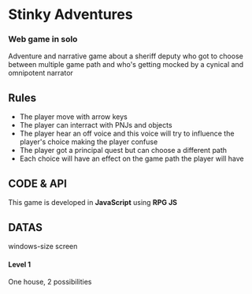 # Stinky Adventures

### Web game in solo

Adventure and narrative game about a sheriff deputy who got to choose between multiple game path and who's getting mocked by a cynical and omnipotent narrator

## Rules

* The player move with arrow keys  
* The player can interract with PNJs and objects   
* The player hear an off voice and this voice will try to influence the player's choice making the player confuse
* The player got a principal quest but can choose a different path  
* Each choice will have an effect on the game path the player will have

## CODE & API 

This game is developed in **JavaScript** using **RPG JS**  

## DATAS

windows-size screen 

#### Level 1

One house, 2 possibilities
 


 
